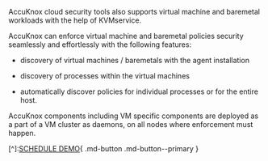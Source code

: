AccuKnox cloud security tools also supports virtual machine and baremetal workloads with the help of KVMservice.

AccuKnox can enforce virtual machine and baremetal policies security seamlessly and effortlessly with the following features:

   + discovery of virtual machines / baremetals with the agent installation

   + discovery of processes within the virtual machines

   + automatically discover policies for individual processes or for the entire host.

AccuKnox components including VM specific components are deployed as a part of a VM cluster as daemons, on all nodes where enforcement must happen.

[^]:[SCHEDULE DEMO](https://www.accuknox.com/contact-us){ .md-button .md-button--primary }